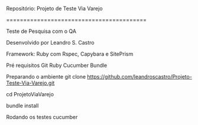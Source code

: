 Repositório: Projeto de Teste Via Varejo

=========================================

Teste de Pesquisa com o QA

Desenvolvido por Leandro S. Castro

Framework: Ruby com Rspec, Capybara e SitePrism

Pré requisitos
Git
Ruby
Cucumber
Bundle

Preparando o ambiente
git clone https://github.com/leandroscastro/Projeto-Teste-Via-Varejo.git

cd ProjetoViaVarejo

bundle install

Rodando os testes
cucumber